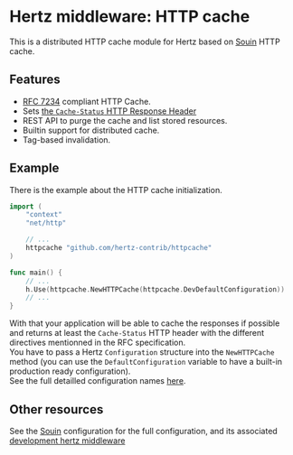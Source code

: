 Hertz middleware: HTTP cache
================================

This is a distributed HTTP cache module for Hertz based on [Souin](https://github.com/darkweak/souin) HTTP cache.  

## Features

 * [RFC 7234](https://httpwg.org/specs/rfc7234.html) compliant HTTP Cache.
 * Sets [the `Cache-Status` HTTP Response Header](https://httpwg.org/http-extensions/draft-ietf-httpbis-cache-header.html)
 * REST API to purge the cache and list stored resources.
 * Builtin support for distributed cache.
 * Tag-based invalidation.


## Example
There is the example about the HTTP cache initialization.
```go
import (
	"context"
	"net/http"

	// ...
	httpcache "github.com/hertz-contrib/httpcache"
)

func main() {
	// ...
	h.Use(httpcache.NewHTTPCache(httpcache.DevDefaultConfiguration))
	// ...
}
```
With that your application will be able to cache the responses if possible and returns at least the `Cache-Status` HTTP header with the different directives mentionned in the RFC specification.  
You have to pass a Hertz `Configuration` structure into the `NewHTTPCache` method (you can use the `DefaultConfiguration` variable to have a built-in production ready configuration).  
See the full detailled configuration names [here](https://github.com/darkweak/souin#optional-configuration).

Other resources
---------------
See the [Souin](https://github.com/darkweak/souin) configuration for the full configuration, and its associated [development hertz middleware](https://github.com/darkweak/souin/blob/master/plugins/hertz)  
